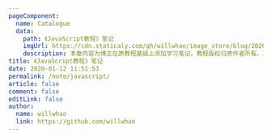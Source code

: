 ```yaml
---
pageComponent:
  name: Catalogue
  data:
    path: 《JavaScript教程》笔记
    imgUrl: https://cdn.staticaly.com/gh/willwhao/image_store/blog/20200112120340.png
    description: 本章内容为博主在原教程基础上添加学习笔记，教程版权归原作者所有。来源：<a href='https://wangdoc.com/javascript/' target='_blank'>JavaScript教程</a>
title: 《JavaScript教程》笔记
date: 2020-01-12 11:51:53
permalink: /note/javascript/
article: false
comment: false
editLink: false
author:
  name: willwhao
  link: https://github.com/willwhao
---
```

